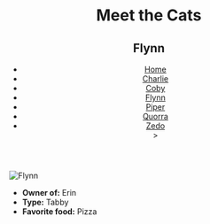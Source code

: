 <!DOCTYPE html>
<html lang="en">
  <head>
    <meta charset="UTF-8" />
    <title>Meet the Cats | Flynn</title>
    <link href="css/style.css" rel="stylesheet" />
  </head>

  <body>
    <header>
      <h1>Meet the Cats</h1>
      <h2>Flynn</h2>

   <nav>
        <ul>
          <li><a href="index.md">Home</a></li>
          <li><a href="black-n-white/charlie.md">Charlie</a></li>
          <li><a href="snowshoe/coby.md">Coby</a></li>
          <li><a href="tabby/flynn.md">Flynn</a></li>
          <li><a href="egyptian-mau/piper.md">Piper</a></li>
          <li><a href="tabby/quorra.md">Quorra</a></li>
          <li><a href="tux/zedo.md">Zedo</a></li>>
        </ul>
      </nav>
    </header>

  <main>

   <img href="img/flynn.jpg" alt="Flynn" />

   <ul>
        <li><strong>Owner of:</strong> Erin</li>
        <li><strong>Type:</strong> Tabby</li>
        <li><strong>Favorite food:</strong> Pizza</li>
   </ul>

   </main>
  </body>
</html>
